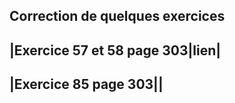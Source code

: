 ## Correction de quelques exercices

|Exercice 57 et 58 page 303|lien|
---
|Exercice 85 page 303||
---
